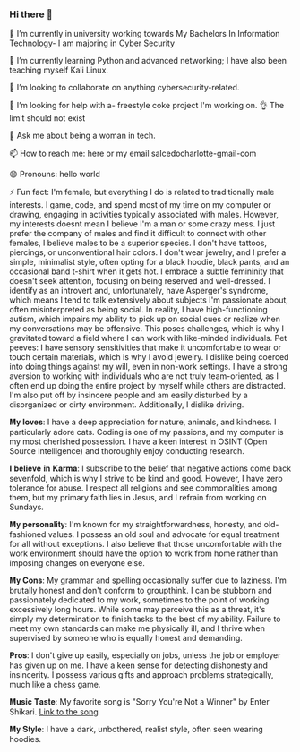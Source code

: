 ### Hi there 👋

🔭 I’m currently in university working towards My Bachelors In Information Technology- I am majoring in Cyber Security


🌱 I’m currently learning Python and advanced networking; I have also been teaching myself Kali Linux.


👯 I’m looking to collaborate on anything cybersecurity-related.


🤔 I’m looking for help with a- freestyle coke project I'm working on.  👌 The limit should not exist 


💬 Ask me about being a woman in tech.


📫 How to reach me: here or my email salcedocharlotte-gmail-com


😄 Pronouns: hello world

⚡ Fun fact: I'm female, but everything I do is related to traditionally male interests. I game, code, and spend most of my time on my computer or drawing, engaging in activities typically associated with males. However, my interests doesnt mean I believe I'm a man or some crazy mess.  I just prefer the company of males and find it difficult to connect with other females, I believe males to be a superior species. I don't have tattoos, piercings, or unconventional hair colors. I don't wear jewelry, and I prefer a simple, minimalist style, often opting for a black hoodie, black pants, and an occasional band t-shirt when it gets hot. I embrace a subtle femininity that doesn't seek attention, focusing on being reserved and well-dressed. I identify as an introvert and, unfortunately, have Asperger's syndrome, which means I tend to talk extensively about subjects I'm passionate about, often misinterpreted as being social. In reality, I have high-functioning autism, which impairs my ability to pick up on social cues or realize when my conversations may be offensive. This poses challenges, which is why I gravitated toward a field where I can work with like-minded individuals.
Pet peeves: I have sensory sensitivities that make it uncomfortable to wear or touch certain materials, which is why I avoid jewelry. I dislike being coerced into doing things against my will, even in non-work settings. I have a strong aversion to working with individuals who are not truly team-oriented, as I often end up doing the entire project by myself while others are distracted. I'm also put off by insincere people and am easily disturbed by a disorganized or dirty environment. Additionally, I dislike driving.

𝐌𝐲 𝐥𝐨𝐯𝐞𝐬: I have a deep appreciation for nature, animals, and kindness. I particularly adore cats. Coding is one of my passions, and my computer is my most cherished possession. I have a keen interest in OSINT (Open Source Intelligence) and thoroughly enjoy conducting research.

𝐈 𝐛𝐞𝐥𝐢𝐞𝐯𝐞 𝐢𝐧 𝐊𝐚𝐫𝐦𝐚: I subscribe to the belief that negative actions come back sevenfold, which is why I strive to be kind and good. However, I have zero tolerance for abuse. I respect all religions and see commonalities among them, but my primary faith lies in Jesus, and I refrain from working on Sundays.

𝐌𝐲 𝐩𝐞𝐫𝐬𝐨𝐧𝐚𝐥𝐢𝐭𝐲: I'm known for my straightforwardness, honesty, and old-fashioned values. I possess an old soul and advocate for equal treatment for all without exceptions. I also believe that those uncomfortable with the work environment should have the option to work from home rather than imposing changes on everyone else.

𝐌𝐲 𝐂𝐨𝐧𝐬: My grammar and spelling occasionally suffer due to laziness. I'm brutally honest and don't conform to groupthink. I can be stubborn and passionately dedicated to my work, sometimes to the point of working excessively long hours. While some may perceive this as a threat, it's simply my determination to finish tasks to the best of my ability. Failure to meet my own standards can make me physically ill, and I thrive when supervised by someone who is equally honest and demanding.

𝐏𝐫𝐨𝐬: I don't give up easily, especially on jobs, unless the job or employer has given up on me. I have a keen sense for detecting dishonesty and insincerity. I possess various gifts and approach problems strategically, much like a chess game.

𝐌𝐮𝐬𝐢𝐜 𝐓𝐚𝐬𝐭𝐞: My favorite song is "Sorry You're Not a Winner" by Enter Shikari. [Link to the song](https://www.youtube.com/watch?v=P4MiC67seUY)

𝐌𝐲 𝐒𝐭𝐲𝐥𝐞: I have a dark, unbothered, realist style, often seen wearing hoodies.

<!--
**salcedocharlotte/salcedocharlotte** is a ✨ _special_ ✨ repository because its `README.md` (this file) appears on your GitHub profile.


🔭 I’m currently in university working towards My Bachelors In Information Technology- I am majoring in Cyber Security
🌱 I’m currently learning Python and advanced networking; I have also been teaching myself Kali Linux.
👯 I’m looking to collaborate on anything cybersecurity-related.
🤔 I’m looking for help with a- freestyle coke project I'm working on.  👌 The limit should not exist 
💬 Ask me about being a woman in tech.
📫 How to reach me: here or my email salcedocharlotte-gmail-com
😄 Pronouns: I/told/you/so
⚡ Fun fact: I'm female, but everything I do is related to traditionally male interests. I game, code, and spend most of my time on my computer or drawing, engaging in activities typically associated with males. However, my interests doesnt mean I believe I man or some crazy mess.  I just prefer the company of males and find it difficult to connect with other females. I don't have tattoos, piercings, or unconventional hair colors. I don't wear jewelry, and I prefer a simple, minimalist style, often opting for a black hoodie, black pants, and an occasional band t-shirt when it gets hot. I embrace a subtle femininity that doesn't seek attention, focusing on being reserved and well-dressed. I identify as an introvert and, unfortunately, have Asperger's syndrome, which means I tend to talk extensively about subjects I'm passionate about, often misinterpreted as being social. In reality, I have high-functioning autism, which impairs my ability to pick up on social cues or realize when my conversations may be offensive. This poses challenges, which is why I gravitated toward a field where I can work with like-minded individuals.
Pet peeves: I have sensory sensitivities that make it uncomfortable to wear or touch certain materials, which is why I avoid jewelry. I dislike being coerced into doing things against my will, even in non-work settings. I have a strong aversion to working with individuals who are not truly team-oriented, as I often end up doing the entire project by myself while others are distracted. I'm also put off by insincere people and am easily disturbed by a disorganized or dirty environment. Additionally, I dislike driving.

𝐌𝐲 𝐥𝐨𝐯𝐞𝐬: I have a deep appreciation for nature, animals, and kindness. I particularly adore cats. Coding is one of my passions, and my computer is my most cherished possession. I have a keen interest in OSINT (Open Source Intelligence) and thoroughly enjoy conducting research.

𝐈 𝐛𝐞𝐥𝐢𝐞𝐯𝐞 𝐢𝐧 𝐊𝐚𝐫𝐦𝐚: I subscribe to the belief that negative actions come back sevenfold, which is why I strive to be kind and good. However, I have zero tolerance for abuse. I respect all religions and see commonalities among them, but my primary faith lies in Jesus, and I refrain from working on Sundays.

𝐌𝐲 𝐩𝐞𝐫𝐬𝐨𝐧𝐚𝐥𝐢𝐭𝐲: I'm known for my straightforwardness, honesty, and old-fashioned values. I possess an old soul and advocate for equal treatment for all without exceptions. I also believe that those uncomfortable with the work environment should have the option to work from home rather than imposing changes on everyone else.

𝐌𝐲 𝐂𝐨𝐧𝐬: My grammar and spelling occasionally suffer due to laziness. I'm brutally honest and don't conform to groupthink. I can be stubborn and passionately dedicated to my work, sometimes to the point of working excessively long hours. While some may perceive this as a threat, it's simply my determination to finish tasks to the best of my ability. Failure to meet my own standards can make me physically ill, and I thrive when supervised by someone who is equally honest and demanding.

𝐏𝐫𝐨𝐬: I don't give up easily, especially on jobs, unless the job or employer has given up on me. I have a keen sense for detecting dishonesty and insincerity. I possess various gifts and approach problems strategically, much like a chess game.

𝐌𝐮𝐬𝐢𝐜 𝐓𝐚𝐬𝐭𝐞: My favorite song is "Sorry You're Not a Winner" by Enter Shikari. [Link to the song](https://www.youtube.com/watch?v=P4MiC67seUY)

𝐌𝐲 𝐒𝐭𝐲𝐥𝐞: I have a dark, unbothered, realist style, often seen wearing hoodies.
